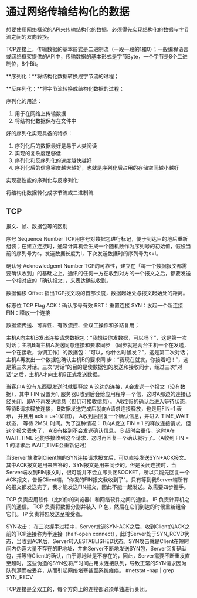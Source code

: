 # 通过网络传输结构化的数据

想要使用网络框架的API来传输结构化的数据，必须得先实现结构化的数据与字节流之间的双向转换。

TCP连接上，传输数据的基本形式是二进制流（一段一段的1和0）；一般编程语言或网络框架提供的API中，传输数据的基本形式是字节Byte，一个字节是8个二进制位，8个Bit。

**序列化：**将结构化数据转换成字节流的过程；

**反序列化：**将字节流转换成结构化数据的过程；

序列化的用途：

1. 用于在网络上传输数据
2. 将结构化数据保存在文件中

好的序列化实现具备的特点：

1. 序列化后的数据最好是易于人类阅读
1. 实现的复杂度足够低
1. 序列化和反序列化的速度越快越好
1. 序列化后的信息密度越大越好，也就是序列化后占用的存储空间越小越好

实现高性能的序列化与反序列化:

将结构化数据转化成字节流或二进制流


## TCP

报文、帧、数据包等的区别

序号 Sequence Number
TCP用序号对数据包进行标记，便于到达目的地后重新组装；在建立连接时，通常计算机会生成一个随机数作为序列号的初始值，假设当前的序列号为s，发送数据长度为l，下次发送数据时的序列号为s+l。

确认号 Acknowledgemt Number
TCP的可靠性，建立在「每一个数据报文都需要确认收到」的基础之上。通讯的任何一方在收到对方的一个报文之后，都要发送一个相对应的「确认报文」，来表达确认收到。

数据偏移 Offset
指出TCP报文段的首部长度，数据起始处与报文起始处的距离。

标志位 TCP Flag
ACK：确认序号有效
RST：重置连接
SYN：发起一个新连接
FIN：释放一个连接

数据流传送、可靠性、有效流控、全双工操作和多路复用；

主机A向主机B发出连接请求数据包：“我想给你发数据，可以吗？”，这是第一次对话；主机B向主机A发送同意连接和要求同步 （同步就是两台主机一个在发送，一个在接收，协调工作）的数据包：“可以，你什么时候发？”，这是第二次对话；主机A再发出一个数据包确认主机B的要求同 步：“我现在就发，你接着吧！”，这是第三次对话。三次“对话”的目的是使数据包的发送和接收同步，经过三次“对话”之后，主机A才向主机B正式发送数据。

当客户A 没有东西要发送时就要释放 A 这边的连接，A会发送一个报文（没有数据），其中 FIN 设置为1, 服务器B收到后会给应用程序一个信，这时A那边的连接已经关闭，即A不再发送信息（但仍可接收信息）。 A收到B的确认后进入等待状态，等待B请求释放连接， B数据发送完成后就向A请求连接释放，也是用FIN=1 表示， 并且用 ack = u+1(如图）， A收到后回复一个确认信息，并进入 TIME_WAIT 状态， 等待 2MSL 时间。为了这种情况： B向A发送 FIN = 1 的释放连接请求，但这个报文丢失了， A没有接到不会发送确认信息， B 超时会重传，这时A在 WAIT_TIME 还能够接收到这个请求，这时再回复一个确认就行了。（A收到 FIN = 1 的请求后 WAIT_TIME会重新记时）

当Server端收到Client端的SYN连接请求报文后，可以直接发送SYN+ACK报文。其中ACK报文是用来应答的，SYN报文是用来同步的。但是关闭连接时，当Server端收到FIN报文时，很可能并不会立即关闭SOCKET，所以只能先回复一个ACK报文，告诉Client端，"你发的FIN报文我收到了"。只有等到我Server端所有的报文都发送完了，我才能发送FIN报文，因此不能一起发送。故需要四步握手。

TCP 负责应用软件（比如你的浏览器）和网络软件之间的通信。
IP 负责计算机之间的通信。
TCP 负责将数据分割并装入 IP 包，然后在它们到达的时候重新组合它们。
IP 负责将包发送至接受者。

SYN攻击：
在三次握手过程中，Server发送SYN-ACK之后，收到Client的ACK之前的TCP连接称为半连接（half-open connect），此时Server处于SYN_RCVD状态，当收到ACK后，Server转入ESTABLISHED状态。SYN攻击就是Client在短时间内伪造大量不存在的IP地址，并向Server不断地发送SYN包，Server回复确认包，并等待Client的确认，由于源地址是不存在的，因此，Server需要不断重发直至超时，这些伪造的SYN包将产时间占用未连接队列，导致正常的SYN请求因为队列满而被丢弃，从而引起网络堵塞甚至系统瘫痪。
#netstat -nap | grep SYN_RECV

TCP连接是全双工的，每个方向上的连接都必须单独进行关闭。
